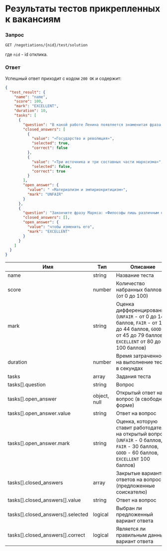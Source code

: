 # Результаты тестов прикрепленных к вакансиям

### Запрос

`GET /negotiations/{nid}/test/solution`

где `nid` - id отклика.

### Ответ

Успешный ответ приходит с кодом `200 OK` и содержит:

```json
{
  "test_result": {
    "name": "name",
    "score": 100,
    "mark": "EXCELLENT",
    "duration": 10,
    "tasks": [
      {
        "question": "В какой работе Ленина появляется знаменитая фраза «Учение Маркса всесильно, потому что оно верно»?",
        "closed_answers": [
          {
            "value": "«Государство и революция»",
            "selected": true,
            "correct": false
          },
          {
            "value": "«Три источника и три составных части марксизма»",
            "selected": false,
            "correct": true
          }       
        ],
        "open_answer": {
          "value": " «Материализм и эмпириокритицизм»",
          "mark": "UNFAIR"
        }
      },
      {
        "question": "Закончите фразу Маркса: «Философы лишь различным образом объясняли мир, но дело заключается в том…»",
        "closed_answers": [],
        "open_answer": {
          "value": "чтобы изменить его",
          "mark": "EXCELLENT"
        }
      }
    ]
  }
}
```

 Имя |  Тип   | Описание
 --- | ------ | --------------
name | string | Название теста
score | number | Количество набранных баллов (от 0 до 100)
mark | string | Оценка дифференцированная (`UNFAIR` - от 0 до 14  баллов, `FAIR` - от 15 до 44 баллов, `GOOD` - от 45 до 79 баллов, `EXCELLENT` от 80 до 100 баллов)
duration | number | Время затраченное на выполнение теста в секундах
tasks | array | Задания теста
tasks[].question | string | Вопрос
tasks[].open_answer | object, null | Открытый ответ на вопрос (в свободной форме)
tasks[].open_answer.value | string | Ответ на вопрос
tasks[].open_answer.mark | string | Оценка, которую ставит работодатель на открытый вопрос (`UNFAIR` - 0 баллов, `FAIR` - 30 баллов, `GOOD` - 60 баллов, `EXCELLENT` 100 баллов)
tasks[].closed_answers | array | Закрытые варианты ответов на вопрос (предложенные соискателю)
tasks[].closed_answers[].value | string | Ответ на вопрос
tasks[].closed_answers[].selected | logical | Выбран ли предложенный вариант ответа 
tasks[].closed_answers[].correct | logical | Является ли правильным данный вариант ответа

